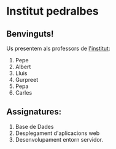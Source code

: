 # Institut pedralbes
## Benvinguts! 
Us presentem als professors de [l'institut](https://www.institutpedralbes.cat/): 

 1. Pepe	
 2. Albert
 3. Lluis
 4. Gurpreet
 5. Pepa
 6. Carles

 ## Assignatures:
 1. Base de Dades
 2. Desplegament d'aplicacions web
 3. Desenvolupament entorn servidor.
 

